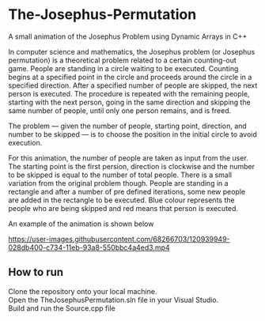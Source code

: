 # The-Josephus-Permutation
A small animation of the Josephus Problem using Dynamic Arrays in C++

In computer science and mathematics, the Josephus problem (or Josephus permutation) is a theoretical problem related to a certain counting-out game. People are standing in a circle waiting to be executed. Counting begins at a specified point in the circle and proceeds around the circle in a specified direction. After a specified number of people are skipped, the next person is executed. The procedure is repeated with the remaining people, starting with the next person, going in the same direction and skipping the same number of people, until only one person remains, and is freed.

The problem — given the number of people, starting point, direction, and number to be skipped — is to choose the position in the initial circle to avoid execution.

For this animation, the number of people are taken as input from the user. The starting point is the first persion, direction is clockwise and the number to be skipped is equal to the number of total people. There is a small variation from the original problem though. People are standing in a rectangle and after a number of pre defined iterations, some new people are added in the rectangle to be executed. Blue colour represents the people who are being skipped and red means that person is executed. 


An example of the animation is shown below

https://user-images.githubusercontent.com/68266703/120939949-028db400-c734-11eb-93a8-550bbc4a4ed3.mp4

## How to run 

Clone the repository onto your local machine. \
Open the TheJosephusPermutation.sln file in your Visual Studio. \
Build and run the Source.cpp file
